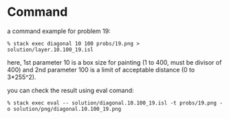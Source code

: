 # Command

a command example for problem 19:

```
% stack exec diagonal 10 100 probs/19.png > solution/layer.10.100_19.isl
```

here, 1st parameter 10 is a box size for painting (1 to 400, must be divisor of 400)
and 2nd parameter 100 is a limit of acceptable distance (0 to 3*255^2).

you can check the result using eval comand:

```
% stack exec eval -- solution/diagonal.10.100_19.isl -t probs/19.png -o solution/png/diagonal.10.100_19.png
```
